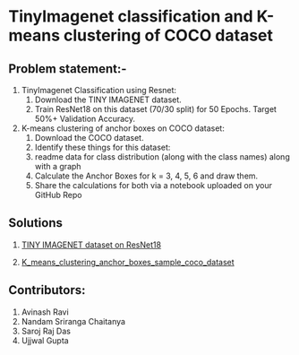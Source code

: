# TinyImagenet classification and K-means clustering of COCO dataset 
## Problem statement:-

1. TinyImagenet Classification using Resnet:
    1. Download the TINY IMAGENET dataset. 
    2. Train ResNet18 on this dataset (70/30 split) for 50 Epochs. Target 50%+ Validation Accuracy.
2. K-means clustering of anchor boxes on COCO dataset:
    1. Download the COCO dataset. 
    2. Identify these things for this dataset:
    3. readme data for class distribution (along with the class names) along with a graph 
    4. Calculate the Anchor Boxes for k = 3, 4, 5, 6 and draw them.
    5. Share the calculations for both via a notebook uploaded on your GitHub Repo


## Solutions
1. [TINY IMAGENET dataset on ResNet18](https://github.com/NSR9/Extensive-Vision-AI/tree/main/Assignment_10/Part_A#readme)

2. [K_means_clustering_anchor_boxes_sample_coco_dataset](https://github.com/NSR9/Extensive-Vision-AI/tree/main/Assignment_10/Part_B#readme)



## Contributors:    
1. Avinash Ravi
2. Nandam Sriranga Chaitanya
3. Saroj Raj Das
4. Ujjwal Gupta
